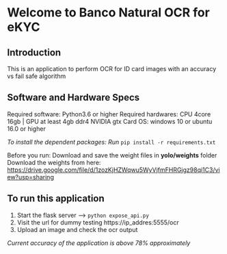 # Welcome to Banco Natural OCR for eKYC
Introduction
--------------------
This is an application to perform OCR for ID card images with an accuracy vs fail safe algorithm

Software and Hardware Specs
------------------------
Required software: Python3.6 or higher
Required hardwares: CPU 4core 16gb | GPU at least 4gb ddr4 NVIDIA gtx Card
OS: windows 10 or ubuntu 16.0 or higher

_To install the dependent packages: Run_ `pip install -r requirements.txt`  

Before you run: Download and save the weight files in **yolo/weights** folder
Download the weights from here: https://drive.google.com/file/d/1zozKjHZWqwu5WyVjfmFHRGjgz98qi1C3/view?usp=sharing

To run this application
-------------------------------
1. Start the flask server --> `python expose_api.py`
2. Visit the url for dummy testing https://ip_addres:5555/ocr
3. Upload an image and check the ocr output

_Current accuracy of the application is above 78% approximately_